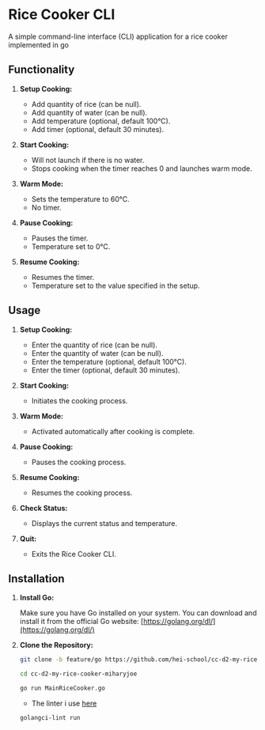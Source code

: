 # Rice Cooker CLI

A simple command-line interface (CLI) application for a rice cooker implemented in go

## Functionality

1. **Setup Cooking:**

   - Add quantity of rice (can be null).
   - Add quantity of water (can be null).
   - Add temperature (optional, default 100°C).
   - Add timer (optional, default 30 minutes).

2. **Start Cooking:**

   - Will not launch if there is no water.
   - Stops cooking when the timer reaches 0 and launches warm mode.

3. **Warm Mode:**

   - Sets the temperature to 60°C.
   - No timer.

4. **Pause Cooking:**

   - Pauses the timer.
   - Temperature set to 0°C.

5. **Resume Cooking:**
   - Resumes the timer.
   - Temperature set to the value specified in the setup.

## Usage

1. **Setup Cooking:**

   - Enter the quantity of rice (can be null).
   - Enter the quantity of water (can be null).
   - Enter the temperature (optional, default 100°C).
   - Enter the timer (optional, default 30 minutes).

2. **Start Cooking:**

   - Initiates the cooking process.

3. **Warm Mode:**

   - Activated automatically after cooking is complete.

4. **Pause Cooking:**

   - Pauses the cooking process.

5. **Resume Cooking:**

   - Resumes the cooking process.

6. **Check Status:**

   - Displays the current status and temperature.

7. **Quit:**
   - Exits the Rice Cooker CLI.

## Installation

1. **Install Go:**

   Make sure you have Go installed on your system. You can download and install it from the official Go website: [https://golang.org/dl/](https://golang.org/dl/)

2. **Clone the Repository:**

   ```bash
   git clone -b feature/go https://github.com/hei-school/cc-d2-my-rice-cooker-miharyjoe.git

   cd cc-d2-my-rice-cooker-miharyjoe

   go run MainRiceCooker.go
   ```

   - The linter i use [here](https://golangci-lint.run/)

   ```bash
   golangci-lint run
   ```
